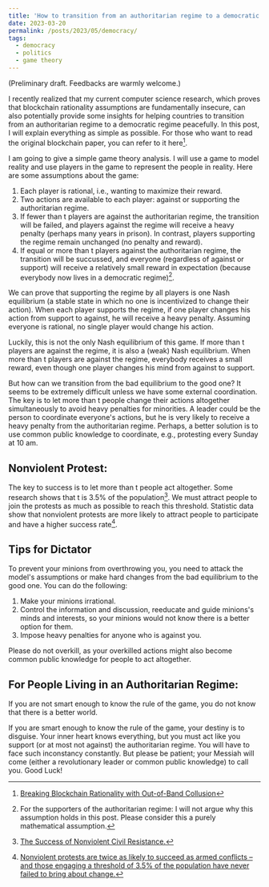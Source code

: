 ```yaml
---
title: 'How to transition from an authoritarian regime to a democratic regime peacefully?'
date: 2023-03-20
permalink: /posts/2023/05/democracy/
tags:
  - democracy
  - politics
  - game theory
---
```


(Preliminary draft. Feedbacks are warmly welcome.)

I recently realized that my current computer science research, which proves that blockchain rationality assumptions are fundamentally insecure, can also potentially provide some insights for helping countries to transition from an authoritarian regime to a democratic regime peacefully. In this post, I will explain everything as simple as possible. For those who want to read the original blockchain paper, you can refer to it here[^1].

I am going to give a simple game theory analysis. I will use a game to model reality and use players in the game to represent the people in reality. Here are some assumptions about the game:

1. Each player is rational, i.e., wanting to maximize their reward.
2. Two actions are available to each player: against or supporting the authoritarian regime.
3. If fewer than t players are against the authoritarian regime, the transition will be failed, and players against the regime will receive a heavy penalty (perhaps many years in prison). In contrast, players supporting the regime remain unchanged (no penalty and reward).
4. If equal or more than t players against the authoritarian regime, the transition will be succussed, and everyone (regardless of against or support) will receive a relatively small reward in expectation (because everybody now lives in a democratic regime)[^2].

We can prove that supporting the regime by all players is one Nash equilibrium (a stable state in which no one is incentivized to change their action). When each player supports the regime, if one player changes his action from support to against, he will receive a heavy penalty. Assuming everyone is rational, no single player would change his action. 

Luckily, this is not the only Nash equilibrium of this game. If more than t players are against the regime, it is also a (weak) Nash equilibrium. When more than t players are against the regime, everybody receives a small reward, even though one player changes his mind from against to support.

But how can we transition from the bad equilibrium to the good one? It seems to be extremely difficult unless we have some external coordination. The key is to let more than t people change their actions altogether simultaneously to avoid heavy penalties for minorities. A leader could be the person to coordinate everyone's actions, but he is very likely to receive a heavy penalty from the authoritarian regime. Perhaps, a better solution is to use common public knowledge to coordinate, e.g., protesting every Sunday at 10 am.

## Nonviolent Protest:

The key to success is to let more than t people act altogether. Some research shows that t is 3.5% of the population[^3]. We must attract people to join the protests as much as possible to reach this threshold. Statistic data show that nonviolent protests are more likely to attract people to participate and have a higher success rate[^4].

## Tips for Dictator
	
To prevent your minions from overthrowing you, you need to attack the model's assumptions or make hard changes from the bad equilibrium to the good one. You can do the following:
1. Make your minions irrational.
2. Control the information and discussion, reeducate and guide minions's minds and interests, so your minions would not know there is a better option for them.
3. Impose heavy penalties for anyone who is against you.

Please do not overkill, as your overkilled actions might also become common public knowledge for people to act altogether.

## For People Living in an Authoritarian Regime:

If you are not smart enough to know the rule of the game, you do not know that there is a better world.

If you are smart enough to know the rule of the game, your destiny is to disguise. Your inner heart knows everything, but you must act like you support (or at most not against) the authoritarian regime. You will have to face such inconstancy constantly. But please be patient; your Messiah will come (either a revolutionary leader or common public knowledge) to call you. Good Luck!

[^1]: [Breaking Blockchain Rationality with Out-of-Band Collusion](https://arxiv.org/abs/2305.00554)
[^2]: For the supporters of the authoritarian regime: I will not argue why this assumption holds in this post. Please consider this a purely mathematical assumption.
[^3]: [The Success of Nonviolent Civil Resistance.](https://www.nonviolent-conflict.org/resource/success-nonviolent-civil-resistance/)
[^4]: [Nonviolent protests are twice as likely to succeed as armed conflicts – and those engaging a threshold of 3.5% of the population have never failed to bring about change.](https://www.bbc.com/future/article/20190513-it-only-takes-35-of-people-to-change-the-world)
